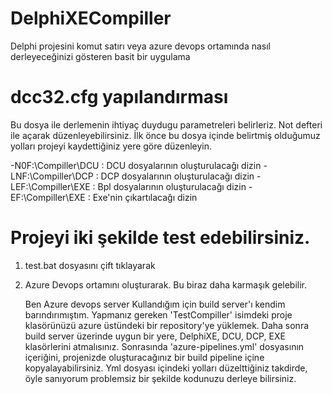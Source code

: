 # DelphiXECompiller
Delphi projesini komut satırı veya azure devops ortamında nasıl derleyeceğinizi gösteren basit bir uygulama

# dcc32.cfg yapılandırması
Bu dosya ile derlemenin ihtiyaç duydugu parametreleri belirleriz. Not defteri ile açarak düzenleyebilirsiniz.
İlk önce bu dosya içinde belirtmiş olduğumuz yolları projeyi kaydettiğiniz yere göre düzenleyin.

-N0F:\Compiller\DCU : DCU dosyalarının oluşturulacağı dizin
-LNF:\Compiller\DCP : DCP dosyalarının oluşturulacağı dizin
-LEF:\Compiller\EXE : Bpl dosyalarının oluşturulacağı dizin
-EF:\Compiller\EXE  : Exe'nin çıkartılacağı dizin

# Projeyi iki şekilde test edebilirsiniz.
1. test.bat dosyasını çift tıklayarak
2. Azure Devops ortamını oluşturarak. Bu biraz daha karmaşık gelebilir. 
   
    Ben Azure devops server Kullandığım için build server'ı kendim barındırımıştım. Yapmanız gereken 'TestCompiller' isimdeki proje klasörünüzü azure üstündeki bir 
repository'ye yüklemek. Daha sonra build server üzerinde uygun bir yere, DelphiXE, DCU, DCP, EXE klasörlerini atmalısınız. Sonrasında 'azure-pipelines.yml' dosyasının 
içeriğini, projenizde oluşturacağınız bir build pipeline içine kopyalayabilirsiniz. Yml dosyası içindeki yolları düzelttiğiniz takdirde, öyle sanıyorum problemsiz bir 
şekilde kodunuzu derleye bilirsiniz.  
    

